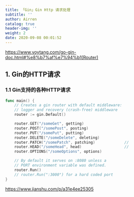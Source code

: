 ```yaml
---
title: 「Gin」Gin Http 请求处理
subtitle: ''
author: Airren
catalog: true
header-img: ''
weight: 2
date: 2020-09-08 00:01:52
---
```




https://www.yoytang.com/go-gin-doc.html#%e8%b7%af%e7%94%b1(Router)



## 1. Gin的HTTP请求

### 1.1 Gin支持的各种HTTP请求

```go
func main() {
	// Creates a gin router with default middleware:
	// logger and recovery (crash-free) middleware
	router := gin.Default()

	router.GET("/someGet", getting)
	router.POST("/somePost", posting)
	router.PUT("/somePut", putting)
	router.DELETE("/someDelete", deleting)
	router.PATCH("/somePatch", patching)             // 
	router.HEAD("/someHead", head)                   //
	router.OPTIONS("/someOptions", options)

	// By default it serves on :8080 unless a
	// PORT environment variable was defined.
	router.Run()
	// router.Run(":3000") for a hard coded port
}
```


https://www.jianshu.com/p/a31e4ee25305




